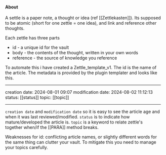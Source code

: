 
#### About 
A settle is a paper note, a thought or idea (ref [[Zettlekasten]]). 
Its supposed to be atomic (short for one zettle = one idea), and link and reference other thoughts.

Each zettle has three parts
- id - a unique id for the vault
- body - the contents of the thought, written in your own words
- reference - the source of knowledge you reference

To automate this i have created a Zettle_template_v1.
The id is the name of the article. 
The metadata is provided by the plugin templater and looks like this. 

---
creation date: 2024-08-01 09:07 
modification date: 2024-08-02 11:12:13 
status: [[status]]
topic: [[topic]]

---

`creation date` and `modification date` so it is easy to see the article age and when it was last reviewed/modified.
`status` is to indicate how mature/developed the article is.
`topic` is a keyword to relate zettle's together when/if the [[PARA]]
method breaks.


Weaknesses for id: conflicting article names, or slightly different words for the same thing can clutter your vault. 
To mitigate this you need to manage your topics carefully. 
